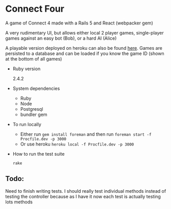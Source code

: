 # Connect Four

A game of Connect 4 made with a Rails 5 and React (webpacker gem)

A very rudimentary UI, but allows either local 2 player games, single-player games against an easy bot (Bob), or a hard AI (Alice)

A playable version deployed on heroku can also be found [here](https://hfs-connect-4.herokuapp.com/). Games are persisted to a database and can be loaded if you know the game ID (shown at the bottom of all games)

* Ruby version

  2.4.2

* System dependencies
  - Ruby
  - Node
  - Postgresql
  - bundler gem

* To run locally

  - Either run `gem install foreman` and then run `foreman start -f Procfile.dev -p 3000` 
  - Or use heroku `heroku local -f Procfile.dev -p 3000`

* How to run the test suite

  `rake`

## Todo:

Need to finish writing tests. I should really test individual methods instead of testing the controller because as I have it now each test is actually testing lots methods 
